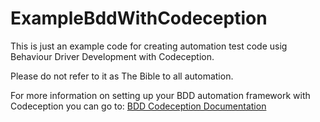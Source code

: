 # ExampleBddWithCodeception

This is just an example code for creating automation test code usig Behaviour Driver Development with Codeception. 

Please do not refer to it as The Bible to all automation.

For more information on setting up your BDD automation framework with Codeception you can go to: [BDD Codeception Documentation](https://codeception.com/docs/07-BDD)
